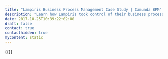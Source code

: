 ```yaml
---
title: "Lampiris Business Process Management Case Study | Camunda BPM"
description: "Learn how Lampiris took control of their business process automation and improved efficiency in their organization with Camunda. Camunda is the leader for workflow automation based on Java and BPMN 2.0. "
date: 2017-10-25T10:39:22+02:00
draft: false
contact: true
contacthidden: true
mycontent: static
---
```

{{<case-study-single
company="Lampiris"
companydescription="<p>Lampiris is an independent Belgian natural gas and green electricity supplier that serves and supplies more than 780.000 connections in Belgium and France. Lampiris is known for its sustainable and very competitive energy offering for both residential as well as enterprise consumers.</p>"
customerquote="<p>Switching from CE to EE accelerated the progress in our Camunda related IT project. Having Niall (Camunda consultant) on-site for only 3 days helped us to answer so many questions that we were struggling with on our own for months.</p><p>- David Wery, Technical Team lead, TOTAL (Lampiris)</p>"
teaser="Managing and optimizing operational processes to acquire new customers and supply existing customers with energy"
usecase=""
videolink=""
logo="//images.ctfassets.net/vpidbgnakfvf/7rtFRXf4bKOaeCaIW442ye/68752c3c2374858404cfca3a325a5e5a/lampiris.svg"
pdf=""
thumbnail="">}}